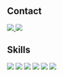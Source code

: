 ## Contact
<span>
  <a href="mailto:legen8899@gmail.com">
    <img src="https://img.shields.io/badge/Gmail-EA4335?style=plastic&logo=Gmail&logoColor=white"/>
  </a>
  <a href="https://www.linkedin.com/in/lje9data9analyst/">
    <img src="https://img.shields.io/badge/Linkedin-0A66C2?style=plastic&logo=Linkedin&logoColor=white"/>
  </a>
</span>

## Skills
<div style="display:flex; flex-direction:column; align-items:flex-start;">  
  <div>
        <img src="https://img.shields.io/badge/python-3776AB?style=plastic&logo=python&logoColor=white">   
        <img src="https://img.shields.io/badge/R-6DB33F?style=plastic&logo=R&logoColor=white">   
        <img src="https://img.shields.io/badge/Java-007396?style=plastic&logo=Java&logoColor=white"> 
        <img src="https://img.shields.io/badge/C-A8B9CC?style=plastic&logo=C&logoColor=white"> 
        <img src="https://img.shields.io/badge/javascript-F7DF1E?style=plastic&logo=javascript&logoColor=black"> 
      <img src="https://img.shields.io/badge/SQL-003B57?style=plastic&logo=SQL&logoColor=white"> 
    </div>
</div>
